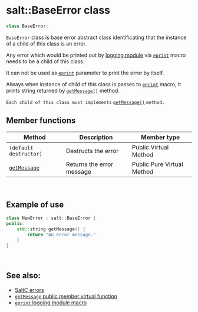 # salt::BaseError class
```cpp
class BaseError;
```
`BaseError` class is base error abstract class identificating that the instance of a child of this class is an error.

Any error which would be printed out by [logging module](<logging-module-link-placeholder>) via [`eprint`](<eprint-link-placeholder>) macro needs to be a child of this class.

It can not be used as [`eprint`](<eprint-link-placeholder>) parameter to print the error by itself.

Always when instance of child of this class is passes to [`eprint`](<eprint-link-placeholder>) macro, it prints string returned by [`getMessage()`](BaseError/getMessage.md) method.

`Each child of this class must implements` [`getMessage()`](BaseError/getMessage.md) ```method.``` 
<br>

## Member functions
| Method | Description | Member type |
|--------|-------------|------------------|
| `(default destructor)` | Destructs the error | Public Virtual Method |
| [`getMessage`](BaseError/getMessage.md) | Returns the error message | Public Pure Virtual Method |
<br>

## Example of use
```cpp
class NewError : salt::BaseError {
public:
    std::string getMessage() {
        return "An error message."
    }
}
```
<br>

## See also:
+ [SaltC errors](../README.md)
+ [`getMessage` public member virtual function](getMessage.md)
+ [`eprint` logging module macro](<eprint-link-placeholder>)